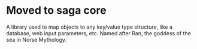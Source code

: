 # Moved to saga core

A library used to map objects to any key/value type structure, like a database, web input parameters, etc.
Named after Ran, the goddess of the sea in Norse Mythology. 

